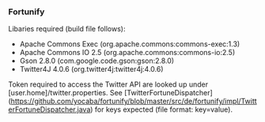 ### Fortunify

Libaries required (build file follows):
 * Apache Commons Exec (org.apache.commons:commons-exec:1.3)
 * Apache Commons IO 2.5 (org.apache.commons:commons-io:2.5)
 * Gson 2.8.0 (com.google.code.gson:gson:2.8.0)
 * Twitter4J 4.0.6 (org.twitter4j:twitter4j:4.0.6)
 
Token required to access the Twitter API are looked up under [user.home]/twitter.properties. See [TwitterFortuneDispatcher] (https://github.com/yocaba/fortunify/blob/master/src/de/fortunify/impl/TwitterFortuneDispatcher.java) for keys expected (file format: key=value).
